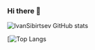 ### Hi there 👋

<!--
**IvanSibirtsev/IvanSibirtsev** is a ✨ _special_ ✨ repository because its `README.md` (this file) appears on your GitHub profile.

Here are some ideas to get you started:

- 🔭 I’m currently working on ...
- 🌱 I’m currently learning ...
- 👯 I’m looking to collaborate on ...
- 🤔 I’m looking for help with ...
- 💬 Ask me about ...
- 📫 How to reach me: ...
- 😄 Pronouns: ...
- ⚡ Fun fact: ...
-->
![IvanSibirtsev GitHub stats](https://github-readme-stats.vercel.app/api?username=IvanSibirtsev&show_icons=true&theme=radical)


[![Top Langs](https://github-readme-stats-i270cdk5i-florianbussmann.vercel.app/api/top-langs/?username=IvanSibirtsev&langs_count=10&custom_title=Most%20Used%20Languages%20including%20forks&layout=compact&theme=material-palenight&include_forks=true&exclude_repo=EWU-CSCD,customized-unix-terminal,github-readme-stats)
